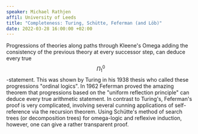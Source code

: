 ```yaml
---
speaker: Michael Rathjen
affil: University of Leeds
title: "Completeness: Turing, Schütte, Feferman (and Löb)"
date: 2022-03-28 16:00:00 +02:00
---
```


Progressions of theories along paths through Kleene's Omega adding the consistency of the previous theory at every successor step, can deduce every true $$\Pi^0_1$$-statement. This was shown by Turing in his 1938 thesis who called these progressions  "ordinal logics". In 1962 Feferman proved the amazing theorem that progressions based on the "uniform reflection principle" can deduce every true arithmetic statement. In contrast to Turing's, Feferman's proof is very complicated, involving several cunning applications of self-reference via the recursion theorem. Using Schütte's method of search trees (or decomposition trees) for omega-logic and reflexive induction, however, one can give a rather transparent proof.
